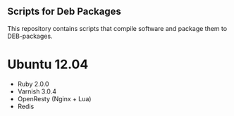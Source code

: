 ## Scripts for Deb Packages


This repository contains scripts that compile software and package them to DEB-packages.

# Ubuntu 12.04
  - Ruby 2.0.0
  - Varnish 3.0.4
  - OpenResty (Nginx + Lua)
  - Redis

